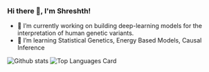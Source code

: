 ### Hi there 👋, I'm Shreshth!

<!--
**shreshthgandhi/shreshthgandhi** is a ✨ _special_ ✨ repository because its `README.md` (this file) appears on your GitHub profile.

Here are some ideas to get you started:



- 👯 I’m looking to collaborate on building accessible tutorials for ML
- 🤔 I’m looking for help with ...
- 💬 Ask me about ...
- 📫 How to reach me: ...
- 😄 Pronouns: ...
- ⚡ Fun fact: ...
-->
- 🔭 I’m currently working on building deep-learning models for the interpretation of human genetic variants.
- 🌱 I’m learning Statistical Genetics, Energy Based Models, Causal Inference

![Github stats](https://github-readme-stats.vercel.app/api?username=shreshthgandhi&theme=highcontrast&show_icons=true&count_private=true)
![Top Languages Card](https://github-readme-stats.vercel.app/api/top-langs/?username=shreshthgandhi&layout=compact)
